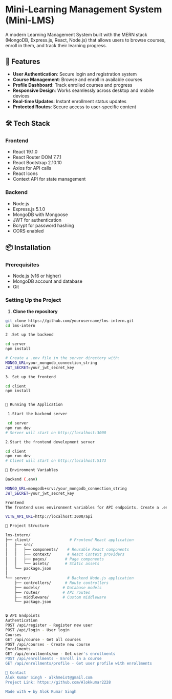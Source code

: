 # Mini-Learning Management System (Mini-LMS)

A modern Learning Management System built with the MERN stack (MongoDB, Express.js, React, Node.js) that allows users to browse courses, enroll in them, and track their learning progress.

## 🚀 Features

- **User Authentication**: Secure login and registration system
- **Course Management**: Browse and enroll in available courses
- **Profile Dashboard**: Track enrolled courses and progress
- **Responsive Design**: Works seamlessly across desktop and mobile devices
- **Real-time Updates**: Instant enrollment status updates
- **Protected Routes**: Secure access to user-specific content

## 🛠️ Tech Stack

### Frontend
- React 19.1.0
- React Router DOM 7.7.1
- React Bootstrap 2.10.10
- Axios for API calls
- React Icons
- Context API for state management

### Backend
- Node.js
- Express.js 5.1.0
- MongoDB with Mongoose
- JWT for authentication
- Bcrypt for password hashing
- CORS enabled

## 📦 Installation

### Prerequisites
- Node.js (v16 or higher)
- MongoDB account and database
- Git

### Setting Up the Project

1. **Clone the repository**
```bash
git clone https://github.com/yourusername/lms-intern.git
cd lms-intern

2 .Set up the backend

cd server
npm install

# Create a .env file in the server directory with:
MONGO_URL=your_mongodb_connection_string
JWT_SECRET=your_jwt_secret_key

3. Set up the frontend

cd client
npm install


🚀 Running the Application

 1.Start the backend server

 cd server
npm run dev
# Server will start on http://localhost:3000

2.Start the frontend development server

cd client
npm run dev
# Client will start on http://localhost:5173

🔑 Environment Variables

Backend (.env)

MONGO_URL=mongodb+srv:/your_mongodb_connection_string
JWT_SECRET=your_jwt_secret_key

Frontend
The frontend uses environment variables for API endpoints. Create a .env file in the client directory:

VITE_API_URL=http://localhost:3000/api

📁 Project Structure

lms-intern/
├── client/                 # Frontend React application
│   ├── src/
│   │   ├── components/    # Reusable React components
│   │   ├── context/       # React Context providers
│   │   ├── pages/        # Page components
│   │   └── assets/       # Static assets
│   └── package.json
│
└── server/                # Backend Node.js application
    ├── controllers/      # Route controllers
    ├── models/          # Database models
    ├── routes/          # API routes
    ├── middleware/      # Custom middleware
    └── package.json


🔒 API Endpoints
Authentication
POST /api/register - Register new user
POST /api/login - User login
Courses
GET /api/course - Get all courses
POST /api/courses - Create new course
Enrollments
GET /api/enrollments/me - Get user's enrollments
POST /api/enrollments - Enroll in a course
GET /api/enrollments/profile - Get user profile with enrollments

🤝 Contact
Alok Kumar Singh - alkhmeist@gmail.com
Project Link: https://github.com/Alokkumar2228

Made with ❤️ by Alok Kumar Singh
